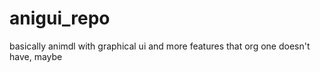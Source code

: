 # anigui_repo
basically animdl with graphical ui and more features that org one doesn't have, maybe
